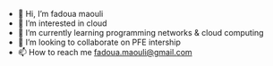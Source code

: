 - 👋 Hi, I’m fadoua maouli
- 👀 I’m interested in cloud
- 🌱 I’m currently learning programming networks & cloud computing
- 💞️ I’m looking to collaborate on PFE intership
- 📫 How to reach me fadoua.maouli@gmail.com

<!---
fadouamaouli/fadouamaouli is a ✨ special ✨ repository because its `README.md` (this file) appears on your GitHub profile.
You can click the Preview link to take a look at your changes.
--->
